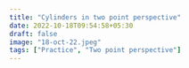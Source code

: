 ```yaml
---
title: "Cylinders in two point perspective"
date: 2022-10-18T09:54:58+05:30
draft: false
image: "18-oct-22.jpeg"
tags: ["Practice", "Two point perspective"]
---
```


